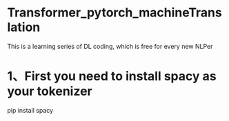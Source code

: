 # Transformer_pytorch_machineTranslation
This is a learning series of DL coding, which is free for every new NLPer

# 1、First you need to install spacy as your tokenizer
pip install spacy
